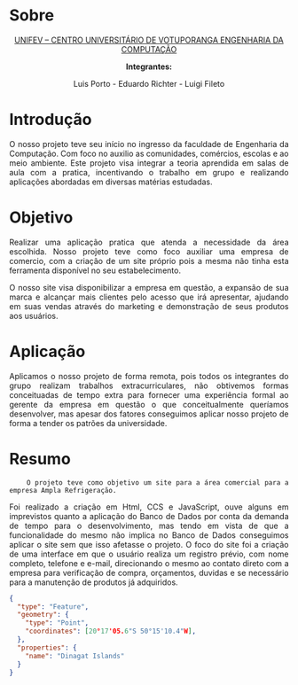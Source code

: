# Sobre
<div class="about" align="center">
<a class="unifev" href="https://www.unifev.edu.br/" title="Unifev">UNIFEV – CENTRO UNIVERSITÁRIO DE VOTUPORANGA ENGENHARIA DA COMPUTAÇÃO</a>
  
<strong>Integrantes:</strong>
  
Luis Porto - Eduardo Richter - Luigi Fileto

</div>
<div class="project" align="justify">

# Introdução
O nosso projeto teve seu início no ingresso da faculdade de Engenharia da Computação. Com foco no auxilio as comunidades, comércios, escolas e ao meio ambiente. Este projeto visa integrar a teoria aprendida em salas de aula com a pratica, incentivando o trabalho em grupo e realizando aplicações abordadas em diversas matérias estudadas.

# Objetivo
Realizar uma aplicação pratica que atenda a necessidade da área escolhida. Nosso projeto teve como foco auxiliar uma empresa de comercio, com a criação de um site próprio pois a mesma não tinha esta ferramenta disponível no seu estabelecimento.

O nosso site visa disponibilizar a empresa em questão, a expansão de sua marca e alcançar mais clientes pelo acesso que irá apresentar, ajudando em suas vendas através do marketing e demonstração de seus produtos aos usuários. 

# Aplicação
Aplicamos o nosso projeto de forma remota, pois todos os integrantes do grupo realizam trabalhos extracurriculares, não obtivemos formas conceituadas de tempo extra para fornecer uma experiência formal ao gerente da empresa em questão o que conceitualmente queríamos desenvolver, mas apesar dos fatores conseguimos aplicar nosso projeto de forma a tender os patrões da universidade.

# Resumo
		O projeto teve como objetivo um site para a área comercial para a empresa Ampla Refrigeração.
Foi realizado a criação em Html, CCS e JavaScript, ouve alguns em imprevistos quanto a aplicação do Banco de Dados por conta da demanda de tempo para o desenvolvimento, mas tendo em vista de que a funcionalidade do mesmo não implica no Banco de Dados conseguimos aplicar o site sem que isso afetasse o projeto.
O foco do site foi a criação de uma interface em que o usuário realiza um registro prévio, com nome completo, telefone e e-mail, direcionando o mesmo ao contato direto com a empresa para verificação de compra, orçamentos, duvidas e se necessário para a manutenção de produtos já adquiridos.
</div>

```geojson
{
  "type": "Feature",
  "geometry": {
    "type": "Point",
    "coordinates": [20°17'05.6"S 50°15'10.4"W],
  },
  "properties": {
    "name": "Dinagat Islands"
  }
}
